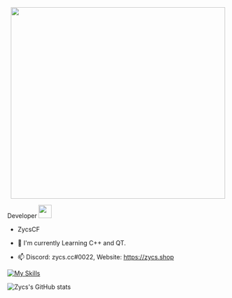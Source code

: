 <div align="center">
  <img src="https://media.giphy.com/media/YFkpsHWCsNUUo/giphy.gif" width="489" height="436"/>
</div>

Developer <img src="https://media.giphy.com/media/WUlplcMpOCEmTGBtBW/giphy.gif" width="30">


- ZycsCF

- :seedling: I'm currently Learning C++ and QT.

- :mailbox: Discord: zycs.cc#0022, Website: https://zycs.shop


[![My Skills](https://skillicons.dev/icons?i=py,js,html,css,cpp,cs)](https://skillicons.dev)




![Zycs's GitHub stats](https://github-readme-stats.vercel.app/api?username=zycscf&show_icons=true&theme=fffefe)



<!---
--->
